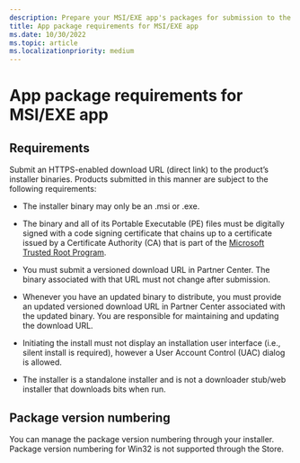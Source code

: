 ```yaml
---
description: Prepare your MSI/EXE app's packages for submission to the Microsoft Store by following these guidelines. Be aware that the store enforces specific rules related to version numbers, which may vary across different OS versions. Additionally, you can refer to a table of supported languages and their corresponding language codes for app submission.
title: App package requirements for MSI/EXE app
ms.date: 10/30/2022
ms.topic: article
ms.localizationpriority: medium
---
```


# App package requirements for MSI/EXE app
## Requirements

Submit an HTTPS-enabled download URL (direct link) to the product’s installer binaries. Products submitted in this manner are subject to the following requirements:

- The installer binary may only be an .msi or .exe.

- The binary and all of its Portable Executable (PE) files must be digitally signed with a code signing certificate that chains up to a certificate issued by a Certificate Authority (CA) that is part of the [Microsoft Trusted Root Program](/security/trusted-root/participants-list).

- You must submit a versioned download URL in Partner Center. The binary associated with that URL must not change after submission.

- Whenever you have an updated binary to distribute, you must provide an updated versioned download URL in Partner Center associated with the updated binary. You are responsible for maintaining and updating the download URL.

- Initiating the install must not display an installation user interface (i.e., silent install is required), however a User Account Control (UAC) dialog is allowed.

- The installer is a standalone installer and is not a downloader stub/web installer that downloads bits when run.

## Package version numbering

You can manage the package version numbering through your installer. Package version numbering for Win32 is not supported through the Store.

